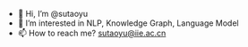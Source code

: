 - 👋 Hi, I’m @sutaoyu
- 👀 I’m interested in NLP, Knowledge Graph, Language Model
- 📫 How to reach me? sutaoyu@iie.ac.cn

<!---
- 🌱 I’m currently learning 
- 💞️ I’m looking to collaborate on ...
sutaoyu/sutaoyu is a ✨ special ✨ repository because its `README.md` (this file) appears on your GitHub profile.
You can click the Preview link to take a look at your changes.
--->
